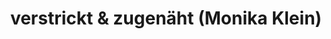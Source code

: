 ---
title: "verstrickt & zugenäht
(Monika Klein)"
url: /rothenburg-ob-der-tauber/verstrickt-und-zugenaeht-monika-klein/
shop: Nähzubehör
---